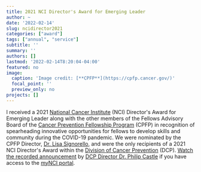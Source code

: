 ```yaml
---
title: 2021 NCI Director's Award for Emerging Leader
author: ~
date: '2022-02-14'
slug: ncidirector2021
categories: ["award"]
tags: ["annual", "service"]
subtitle: ''
summary: ''
authors: []
lastmod: '2022-02-14T8:20:04-04:00'
featured: no
image: 
  caption: 'Image credit: [**CPFP**](https://cpfp.cancer.gov/)'
  focal_point: ''
  preview_only: no
projects: []
---
```


I received a 2021 [National Cancer Institute](https://www.cancer.gov/) (NCI) Director's Award for Emerging Leader along with the other members of the Fellows Advisory Board of the [Cancer Prevention Fellowship Program](https://cpfp.cancer.gov/) (CPFP) in recognition of spearheading innovative opportunities for fellows to develop skills and community during the COVID-19 pandemic. We were nominated by the CPFP Director, [Dr. Lisa Signorello](https://orcid.org/0000-0002-0904-6350), and were the only recipients of a 2021 NCI Director's Award within the [Division of Cancer Prevention](https://prevention.cancer.gov/) (DCP). [Watch the recorded announcement](https://mynci.cancer.gov/2021-director-awards/dcp) by [DCP Director Dr. Philip Castle](https://prevention.cancer.gov/about-dcp/staff-search/philip-e-castle-phd-mph) if you have access to the [myNCI portal](https://mynci.cancer.gov/).
